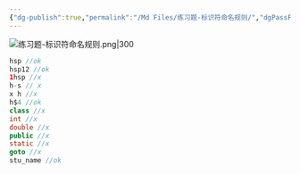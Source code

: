 ```yaml
---
{"dg-publish":true,"permalink":"/Md Files/练习题-标识符命名规则/","dgPassFrontmatter":true}
---
```


![练习题-标识符命名规则.png|300](/img/user/Pictures/%E7%BB%83%E4%B9%A0%E9%A2%98-%E6%A0%87%E8%AF%86%E7%AC%A6%E5%91%BD%E5%90%8D%E8%A7%84%E5%88%99.png)
```java
hsp //ok
hsp12 //ok
1hsp //x
h-s // x
x h //x
h$4 //ok
class //x
int //x
double //x
public //x
static //x
goto //x
stu_name //ok
```
